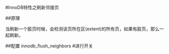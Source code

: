 #InnoDB特性之刷新邻接页

##原理

当刷新一个脏页时候，会检测该页所在区(extent)的所有页，如果有脏页，那么一起刷新。

##配置
    innodb_flush_neighbors #进行开关